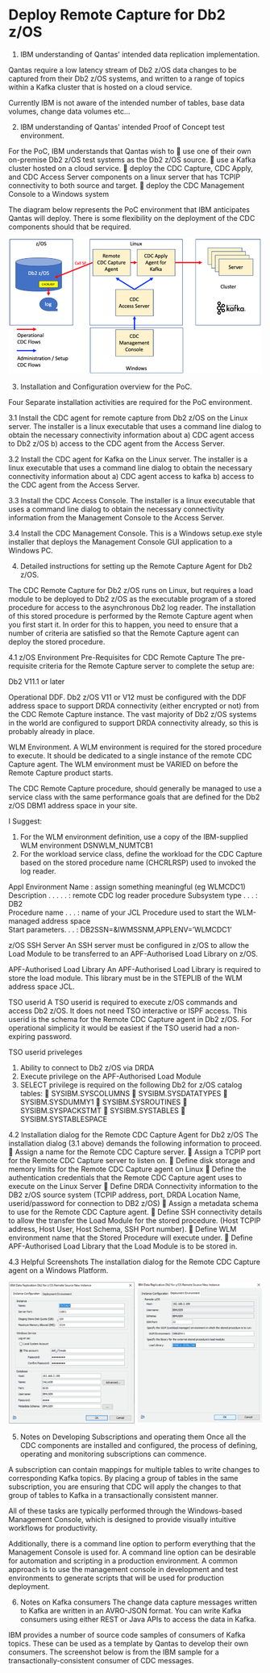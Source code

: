 # Deploy Remote Capture for Db2 z/OS

1. IBM understanding of Qantas' intended data replication implementation.

Qantas require a low latency stream of Db2 z/OS data changes to be captured from their Db2 z/OS systems, and written to a range of topics within a Kafka cluster that is hosted on a cloud service.

Currently IBM is not aware of the intended number of tables, base data volumes, change data volumes etc...

2. IBM understanding of Qantas' intended Proof of Concept test environment.

For the PoC, IBM understands that Qantas wish to
	use one of their own on-premise Db2 z/OS test systems as the Db2 z/OS source.
	use a Kafka cluster hosted on a cloud service.
	deploy the CDC Capture, CDC Apply, and CDC Access Server components on a linux server that has TCPIP connectivity to both source and target.
	deploy the CDC Management Console to a Windows system

The diagram below represents the PoC environment that IBM anticipates Qantas will deploy. There is some flexibility on the deployment of the CDC components should that be required.

![rcapdb2](/images/rcapdb2.png)

3. Installation and Configuration overview for the PoC.

Four Separate installation activities are required for the PoC environment.

3.1 Install the CDC agent for remote capture from Db2 z/OS on the Linux server. 
The installer is a linux executable that uses a command line dialog to obtain the necessary connectivity information about
a)	CDC agent access to Db2 z/OS
b)	access to the CDC agent from the Access Server.

3.2 Install the CDC agent for Kafka on the Linux server. 
The installer is a linux executable that uses a command line dialog to obtain the necessary connectivity information about
a)	CDC agent access to kafka
b)	access to the CDC agent from the Access Server.

3.3 Install the CDC Access Console. 
The installer is a linux executable that uses a command line dialog to obtain the necessary connectivity information from the Management Console to the Access Server.

3.4 Install the CDC Management Console. 
This is a Windows setup.exe style installer that deploys the Management Console GUI application to a Windows PC.


4. Detailed instructions for setting up the Remote Capture Agent for Db2 z/OS.

The CDC Remote Capture for Db2 z/OS runs on Linux, but requires a load module to be deployed to Db2 z/OS as the executable program  of a stored procedure for access to the asynchronous Db2 log reader. The installation of this stored procedure is performed by the Remote Capture agent when you first start it. In order for this to happen, you need to ensure that a number of criteria are satisfied so that the Remote Capture agent can deploy the stored procedure. 

4.1 z/OS Environment Pre-Requisites for CDC Remote Capture
The pre-requisite criteria for the Remote Capture server to complete the setup are:


Db2
V11.1 or later

Operational DDF.
Db2 z/OS V11 or V12 must be configured with the DDF address space to support DRDA connectivity (either encrypted or not) from the CDC Remote Capture instance. The vast majority of Db2 z/OS systems in the world are configured to support DRDA connectivity already, so this is probably already in place.

WLM Environment.
A WLM environment is required for the stored procedure to execute. It should be dedicated to a single instance of the remote CDC Capture agent. The WLM environment must be VARIED on before the Remote Capture product starts. 

The CDC Remote Capture procedure, should generally be managed to use a service class with the same performance goals that are defined for the Db2 z/OS DBM1 address space in your site.

I Suggest: 
1.	For the WLM environment definition, use a copy of the IBM-supplied WLM environment DSNWLM_NUMTCB1
2.	For the workload service class, define the workload for the CDC Capture based on the stored procedure name (CHCRLRSP) used to invoked the log reader.

Appl Environment Name : assign something meaningful (eg WLMCDC1)            
Description . . . . . : remote CDC log reader procedure
Subsystem type  . . . : DB2                   
Procedure name  . . . : name of your JCL Procedure used to 
                        start the WLM-managed address space              
Start parameters. . . : DB2SSN=&IWMSSNM,APPLENV=’WLMCDC1’

z/OS SSH Server
An SSH server must be configured in z/OS to allow the Load Module to be transferred to an APF-Authorised Load Library on z/OS.

APF-Authorised Load Library
An APF-Authorised Load Library is required to store the load module. This library must be in the STEPLIB of the WLM address space JCL.

TSO userid
A TSO userid is required to execute z/OS commands and access Db2 z/OS. It does not need TSO interactive or ISPF access. This userid is the schema for the Remote CDC Capture agent in Db2 z/OS. For operational simplicity it would be easiest if the TSO userid had a non-expiring password.

TSO userid priveleges
1.	Ability to connect to Db2 z/OS via DRDA
2.	Execute privilege on the APF-Authorised Load Module
3.	SELECT privilege is required on the following Db2 for z/OS catalog tables:
	SYSIBM.SYSCOLUMNS
	SYSIBM.SYSDATATYPES
	SYSIBM.SYSDUMMY1
	SYSIBM.SYSROUTINES
	SYSIBM.SYSPACKSTMT
	SYSIBM.SYSTABLES
	SYSIBM.SYSTABLESPACE


4.2 Installation dialog for the Remote CDC Capture Agent for Db2 z/OS
  The installation dialog (3.1 above) demands the following information to proceed.
	Assign a name for the Remote CDC Capture server.
	Assign a TCPIP port for the Remote CDC Capture server to listen on.
	Define disk storage and memory limits for the Remote CDC Capture agent on Linux
	Define the authentication credentials that the Remote CDC Capture agent uses to execute on the Linux Server
	Define DRDA Connectivity information to the DB2 z/OS source system (TCPIP address, port, DRDA Location Name, userid/password for connection to DB2 z/OS)
	Assign a metadata schema to use for the Remote CDC Capture agent.
	Define SSH connectivity details to allow the transfer the Load Module for the stored procedure. (Host TCPIP address, Host User, Host Schema, SSH Port number).
	Define WLM environment name that the Stored Procedure will execute under.
	Define APF-Authorised Load Library that the Load Module is to be stored in.

4.3 Helpful Screenshots
The installation dialog for the Remote CDC Capture agent on a Windows Platform. 

![rcapdialog](/images/rcapdialog.png)



5.	Notes on Developing Subscriptions and operating them
Once all the CDC components are installed and configured, the process of defining, operating and monitoring subscriptions can commence. 

A subscription can contain mappings for multiple tables to write changes to corresponding Kafka topics. By placing a group of tables in the same subscription, you are ensuring that CDC will apply the changes to that group of tables to Kafka in a transactionally consistent manner.

All of these tasks are typically performed through the Windows-based Management Console, which is designed to provide visually intuitive workflows for productivity.

Additionally, there is a command line option to perform everything that the Management Console is used for. A command line option can be desirable for automation and scripting in a production environment. A common approach is to use the management console in development and test environments to generate scripts that will be used for production deployment.

6.	Notes on Kafka consumers
The change data capture messages written to Kafka are written in an AVRO-JSON format. You can write Kafka consumers using either REST or Java APIs to access the data in Kafka.

IBM provides a number of source code samples of consumers of Kafka topics. These can be used as a template by Qantas to develop their own consumers. The screenshot below is from the IBM sample for a transactionally-consistent consumer of CDC messages.


